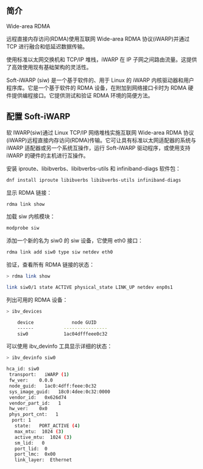 ## 简介

Wide-area RDMA

远程直接内存访问(RDMA)使用互联网 Wide-area RDMA 协议(iWARP)并通过 TCP 进行融合和低延迟数据传输。

使用标准以太网交换机和 TCP/IP 堆栈，iWARP 在 IP 子网之间路由流量。这提供了高效使用现有基础架构的灵活性。

Soft-iWARP (siw) 是一个基于软件的、用于 Linux 的 iWARP 内核驱动器和用户程序库。它是一个基于软件的 RDMA 设备，在附加到网络接口卡时为 RDMA 硬件提供编程接口。它提供测试和验证 RDMA 环境的简便方法。

## 配置 Soft-iWARP

软 IWARP(siw)通过 Linux TCP/IP 网络堆栈实施互联网 Wide-area RDMA 协议(iWARP)远程直接内存访问(RDMA)传输。它可让具有标准以太网适配器的系统与 iWARP 适配器或另一个系统互操作，运行 Soft-iWARP 驱动程序，或使用支持 iWARP 的硬件的主机进行互操作。

安装 iproute、libibverbs、libibverbs-utils 和 infiniband-diags 软件包：

```bash
dnf install iproute libibverbs libibverbs-utils infiniband-diags
```

显示 RDMA 链接：

```bash
rdma link show
```

加载 siw 内核模块：

```bash
modprobe siw
```

添加一个新的名为 siw0 的 siw 设备，它使用 eth0 接口：

```bash
rdma link add siw0 type siw netdev eth0
```

验证，查看所有 RDMA 链接的状态：

```bash
> rdma link show

link siw0/1 state ACTIVE physical_state LINK_UP netdev enp0s1
```

列出可用的 RDMA 设备：

```bash
> ibv_devices

    device              node GUID
    ------           ----------------
    siw0             1ac04dfffeee0c32
```

可以使用 ibv_devinfo 工具显示详细的状态：

```bash
> ibv_devinfo siw0

hca_id: siw0
 transport:   iWARP (1)
 fw_ver:    0.0.0
 node_guid:   1ac0:4dff:feee:0c32
 sys_image_guid:   18c0:4dee:0c32:0000
 vendor_id:   0x626d74
 vendor_part_id:   1
 hw_ver:    0x0
 phys_port_cnt:   1
  port: 1
   state:   PORT_ACTIVE (4)
   max_mtu:  1024 (3)
   active_mtu:  1024 (3)
   sm_lid:   0
   port_lid:  0
   port_lmc:  0x00
   link_layer:  Ethernet
```
